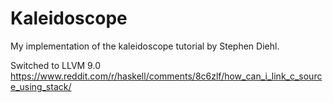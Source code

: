 # Kaleidoscope

My implementation of the kaleidoscope tutorial by Stephen Diehl.

Switched to LLVM 9.0
https://www.reddit.com/r/haskell/comments/8c6zlf/how_can_i_link_c_source_using_stack/
